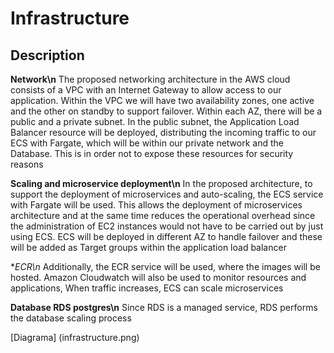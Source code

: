 # Infrastructure

## Description
**Network\n**
The proposed networking architecture in the AWS cloud consists of a VPC with an Internet
Gateway to allow access to our application. Within the VPC we will have two availability
zones, one active and the other on standby to support failover.
Within each AZ, there will be a public and a private subnet. In the public subnet, the
Application Load Balancer resource will be deployed, distributing the incoming traffic to our
ECS with Fargate, which will be within our private network and the Database. This is in order
not to expose these resources for security reasons

**Scaling and microservice deployment\n**
In the proposed architecture, to support the deployment of microservices and auto-scaling,
the ECS service with Fargate will be used. This allows the deployment of microservices
architecture and at the same time reduces the operational overhead since the administration
of EC2 instances would not have to be carried out by just using ECS. ECS will be deployed
in different AZ to handle failover and these will be added as Target groups within the
application load balancer

**ECR\n*
Additionally, the ECR service will be used, where the images will be hosted. Amazon
Cloudwatch will also be used to monitor resources and applications, When traffic increases,
ECS can scale microservices

**Database RDS postgres\n**
Since RDS is a managed service, RDS performs the database scaling process

[Diagrama] (infrastructure.png)
